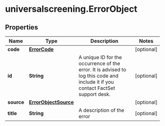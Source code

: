 # universalscreening.ErrorObject

## Properties

Name | Type | Description | Notes
------------ | ------------- | ------------- | -------------
**code** | [**ErrorCode**](ErrorCode.md) |  | [optional] 
**id** | **String** | A unique ID for the occurrence of the error. It is advised to log this code and include it if you contact FactSet support desk. | [optional] 
**source** | [**ErrorObjectSource**](ErrorObjectSource.md) |  | [optional] 
**title** | **String** | A description of the error | [optional] 


